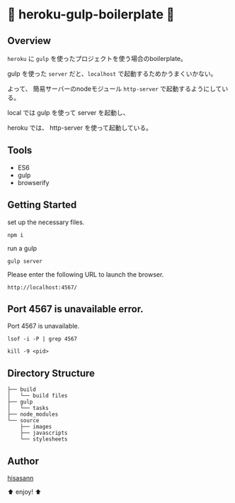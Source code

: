 :lipstick: heroku-gulp-boilerplate :lipstick:
===============

## Overview

`heroku` に `gulp` を使ったプロジェクトを使う場合のboilerplate。

gulp を使った `server` だと、`localhost` で起動するためかうまくいかない。

よって、 簡易サーバーのnodeモジュール `http-server` で起動するようにしている。

local では gulp を使って server を起動し、

heroku では、 http-server を使って起動している。


## Tools

* ES6
* gulp
* browserify

## Getting Started

set up the necessary files.

    npm i

run a gulp

    gulp server

Please enter the following URL to launch the browser.

    http://localhost:4567/

## Port 4567 is unavailable error.

Port 4567 is unavailable.

    lsof -i -P | grep 4567

    kill -9 <pid>

## Directory Structure

    ├── build
    │   └── build files
    ├── gulp
    │   └── tasks
    ├── node_modules
    └── source
        ├── images
        ├── javascripts
        └── stylesheets

## Author

[hisasann](https://github.com/hisasann)

:arrow_up: enjoy! :arrow_up:
